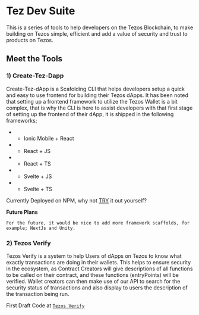 # Tez Dev Suite

This is a series of tools to help developers on the Tezos Blockchain, to make building on Tezos simple, efficient and add a value of security and trust to products on Tezos.

## Meet the Tools

### 1) **Create-Tez-Dapp**

Create-Tez-dApp is a Scafolding CLI that helps developers setup a quick and easy to use frontend for building their Tezos dApps. It has been noted that setting up a frontend framework to utilize the Tezos Wallet is a bit complex, that is why the CLI is here to assist developers with that first stage of setting up the frontend of their dApp, it is shipped in the following frameworks;

- - Ionic Mobile + React
- - React + JS
- - React + TS
- - Svelte + JS
- - Svelte + TS

Currently Deployed on NPM, why not [TRY](https://www.npmjs.com/package/create-tez-dapp?activeTab=readme) it out yourself?

**Future Plans**

```
For the future, it would be nice to add more framework scaffolds, for example; NextJs and Unity.
```

### 2) **Tezos Verify**

Tezos Verify is a system to help Users of dApps on Tezos to know what exactly transactions are doing in their wallets. This helps to ensure security in the ecosystem, as Contract Creators will give descriptions of all functions to be called on their contract, and these functions (entryPoints) will be verified. Wallet creators can then make use of our API to search for the security status of transactions and also display to users the description of the transaction being run.

First Draft Code at [`Tezos Verify`](https://github.com/OpeOginni/tezos-dev-suite/tree/main/tezos-verify)

